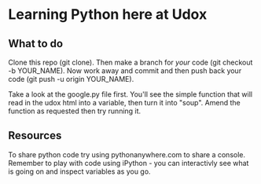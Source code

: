 # Learning Python here at Udox

## What to do

Clone this repo (git clone). Then make a branch for *your* code (git checkout -b YOUR_NAME).
Now work away and commit and then push back your code (git push -u origin YOUR_NAME).

Take a look at the google.py file first. You'll see the simple function that will read in the
udox html into a variable, then turn it into "soup". Amend the function as requested then
try running it.

## Resources

To share python code try using pythonanywhere.com to share a console. Remember to play with
code using iPython - you can interactivly see what is going on and inspect variables as you
go.

